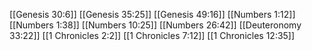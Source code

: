 [[Genesis 30:6]]
[[Genesis 35:25]]
[[Genesis 49:16]]
[[Numbers 1:12]]
[[Numbers 1:38]]
[[Numbers 10:25]]
[[Numbers 26:42]]
[[Deuteronomy 33:22]]
[[1 Chronicles 2:2]]
[[1 Chronicles 7:12]]
[[1 Chronicles 12:35]]
